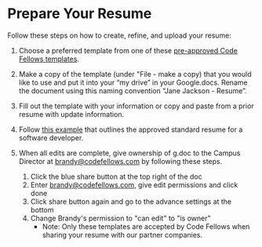 # Prepare Your Resume

Follow these steps on how to create, refine, and upload your resume: 
 
1. Choose a preferred template from one of these [pre-approved Code Fellows templates][1].
  
1. Make a copy of the template (under "File - make a copy) that you would like to use and put it into your “my drive” in your Google.docs. Rename the document using this naming convention “Jane Jackson - Resume”. 

1. Fill out the template with your information or copy and paste from a prior resume with update information. 

1. Follow [this example][2] that outlines the approved standard resume for a software developer.

1. When all edits are complete, give ownership of g.doc to the Campus Director at brandy@codefellows.com by following these steps. 
    1. Click the blue share button at the top right of the doc
    1. Enter brandy@codefellows.com, give edit permissions and click done
    1. Click share button again and go to the advance settings at the bottom
    1. Change Brandy's permission to "can edit" to "is owner"
        - Note: Only these templates are accepted by Code Fellows when sharing your resume with our partner companies. 


[1]: https://drive.google.com/drive/folders/1f2dnx38bZdBwgzynjc374T_EKgQkYPCO
[2]: https://docs.google.com/drawings/d/1JlbA8PBqRfC_Nj4hpyduIlPUar8YjT-GzgvSCaojojA/edit
